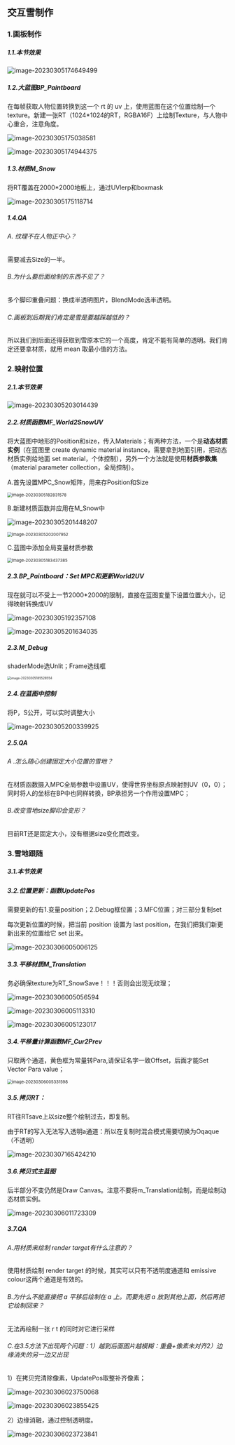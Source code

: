 ## 交互雪制作

### 1.画板制作

##### 1.1.本节效果

![image-20230305174649499](img/image-20230305174649499.png)

##### 1.2.大蓝图BP_Paintboard

在每帧获取人物位置转换到这一个 rt 的 uv 上，使用蓝图在这个位置绘制一个texture。新建一张RT（1024*1024的RT，RGBA16F）上绘制Texture，与人物中心重合，注意角度。

![image-20230305175038581](img/image-20230305175038581.png)

![image-20230305174944375](img/image-20230305174944375.png)

##### 1.3.材质M_Snow

将RT覆盖在2000*2000地板上，通过UVlerp和boxmask

![image-20230305175118714](img/image-20230305175118714.png)

##### 1.4.QA

###### A. 纹理不在人物正中心？

需要减去Size的一半。

###### B.为什么要后面绘制的东西不见了？

多个脚印重叠问题：换成半透明图片，BlendMode选半透明。

###### C.画板到后期我们肯定是雪是要越踩越低的？

所以我们到后面还得获取到雪原本它的一个高度，肯定不能有简单的透明。我们肯定还要拿材质，就用 mean 取最小值的方法。

### 2.映射位置

##### 2.1.本节效果

![image-20230305203014439](img/image-20230305203014439.png)

##### 2.2.材质函数MF_World2SnowUV

将大蓝图中地形的Position和size，传入Materials；有两种方法，一个是**动态材质实例**（在蓝图里 create dynamic material instance，需要拿到地面引用，把动态材质实例给地面 set material，个体控制），另外一个方法就是使用**材质参数集**（material parameter collection，全局控制）。

A.首先设置MPC_Snow矩阵，用来存Position和Size

<img src="img/image-20230305182831578.png" alt="image-20230305182831578" style="zoom:67%;" />

B.新建材质函数并应用在M_Snow中

![image-20230305201448207](img/image-20230305201448207.png)

<img src="img/image-20230305202007952.png" alt="image-20230305202007952" style="zoom:67%;" />

C.蓝图中添加全局变量材质参数

<img src="img/image-20230305183437385.png" alt="image-20230305183437385" style="zoom:67%;" />

##### 2.3.BP_Paintboard：Set MPC和更新World2UV

现在就可以不受上一节2000*2000的限制，直接在蓝图变量下设置位置大小，记得映射转换成UV

![image-20230305192357108](img/image-20230305192357108.png)

![image-20230305201634035](img/image-20230305201634035.png)

##### 2.3.M_Debug

shaderMode选Unlit；Frame选线框

<img src="img/image-20230305185528554.png" alt="image-20230305185528554" style="zoom:50%;" />

##### 2.4.在蓝图中控制

将P，S公开，可以实时调整大小

![image-20230305200339925](img/image-20230305200339925.png)

##### 2.5.QA

###### A .怎么随心创建固定大小位置的雪地？

在材质函数摄入MPC全局参数中设置UV，使得世界坐标原点映射到UV（0，0）；同时将人的坐标在BP中也同样转换，BP承担另一个作用设置MPC；

###### B.改变雪地size脚印会变形？

目前RT还是固定大小，没有根据size变化而改变。

### 3.雪地跟随

##### 3.1.本节效果

##### 3.2.位置更新：函数UpdatePos

需要更新的有1.变量position；2.Debug框位置；3.MFC位置；对三部分复制set

每次更新位置的时候，把当前 position 设置为 last position，在我们把我们新更新出来的位置给它 set 出来。

![image-20230306005006125](img/image-20230306005006125.png)

##### 3.3.平移材质M_Translation

务必确保texture为RT_SnowSave！！！否则会出现无纹理；

![image-20230306005056594](img/image-20230306005056594.png)

![image-20230306005113310](img/image-20230306005113310.png)

![image-20230306005123017](img/image-20230306005123017.png)

##### 3.4.平移量计算函数MF_Cur2Prev

只取两个通道，黄色框为常量转Para,请保证名字一致Offset，后面才能Set Vector Para value；

<img src="img/image-20230306005331598.png" alt="image-20230306005331598" style="zoom:67%;" />

##### 3.5.拷贝RT：

RT往RTsave上以size整个绘制过去，即复制。

由于RT的写入无法写入透明a通道：所以在复制时混合模式需要切换为Oqaque（不透明）

![image-20230307165424210](img/image-20230307165424210.png)

##### 3.6.拷贝式主蓝图

后半部分不变仍然是Draw Canvas。注意不要将m_Translation绘制，而是绘制动态材质实例。

![image-20230306011723309](img/image-20230306011723309.png)

##### 3.7.QA

###### A.用材质来绘制 render target有什么注意的？ 

使用材质绘制 render target 的时候，其实可以只有不透明度通道和 emissive colour这两个通道是有效的。

###### B.为什么不能直接把 a 平移后绘制在 a 上。而要先把 a 放到其他上面，然后再把它绘制回来？

无法再绘制一张 r t 的同时对它进行采样

###### C.在3.5方法下出现两个问题：1）越到后面图片越模糊：重叠+像素未对齐2）边缘消失的另一边又出现

1）在拷贝完清除像素，UpdatePos取整补齐像素；

![image-20230306023750068](img/image-20230306023750068.png)

![image-20230306023855425](img/image-20230306023855425.png)

2）边缘消融，通过控制透明度。

![image-20230306023723841](img/image-20230306023723841.png)